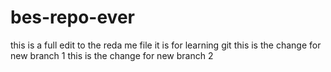 # bes-repo-ever
this is a full edit to the reda me file
it is for learning git
this is the change for new branch 1
this is the change for new branch 2
